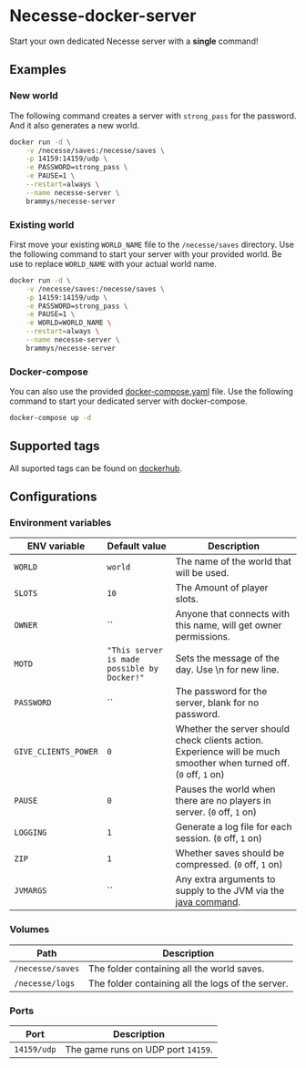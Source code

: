 # Necesse-docker-server

Start your own dedicated Necesse server with a **single** command!

## Examples

### New world

The following command creates a server with `strong_pass` for the password.
And it also generates a new world.

```bash
docker run -d \
    -v /necesse/saves:/necesse/saves \
    -p 14159:14159/udp \
    -e PASSWORD=strong_pass \
    -e PAUSE=1 \
    --restart=always \
    --name necesse-server \
    brammys/necesse-server
```

### Existing world

First move your existing `WORLD_NAME` file to the `/necesse/saves` directory.
Use the following command to start your server with your provided world.
Be use to replace `WORLD_NAME` with your actual world name.

```bash
docker run -d \
    -v /necesse/saves:/necesse/saves \
    -p 14159:14159/udp \
    -e PASSWORD=strong_pass \
    -e PAUSE=1 \
    -e WORLD=WORLD_NAME \
    --restart=always \
    --name necesse-server \
    brammys/necesse-server
```

### Docker-compose

You can also use the provided [docker-compose.yaml](https://github.com/BrammyS/necesse-docker-server/blob/main/docker-compose.yaml) file.
Use the following command to start your dedicated server with docker-compose.

```bash
docker-compose up -d
```

## Supported tags

All suported tags can be found on [dockerhub](https://hub.docker.com/r/brammys/necesse-server/tags).

## Configurations

### Environment variables

| ENV variable    	    | Default value           	                    | Description                                                                            	                                             |
|-------------------	|-------------------------------------------	|------------------------------------------------------------------------------------------------------------------------------------    |
| `WORLD`            	| `world` 	                                    | The name of the world that will be used.                                                                                               |
| `SLOTS`            	| `10` 	                                        | The Amount of player slots.                                                                                                            |
| `OWNER`            	| `` 	                                        | Anyone that connects with this name, will get owner permissions.                                                                       |
| `MOTD`            	| `"This server is made possible by Docker!"`   | Sets the message of the day. Use \n for new line.                                                                                      |
| `PASSWORD`            | `` 	                                        | The password for the server, blank for no password.                                                                                    |
| `GIVE_CLIENTS_POWER`  | `0` 	                                        | Whether the server should check clients action. Experience will be much smoother when turned off. (`0` off, `1` on)                    |
| `PAUSE`            	| `0` 	                                        | Pauses the world when there are no players in server. (`0` off, `1` on)                                                                |
| `LOGGING`            	| `1` 	                                        | Generate a log file for each session. (`0` off, `1` on)                                                                                |
| `ZIP`            	    | `1` 	                                        | Whether saves should be compressed. (`0` off, `1` on)                                                                                  |
| `JVMARGS`            	| `` 	                                        | Any extra arguments to supply to the JVM via the [java command](https://docs.oracle.com/en/java/javase/17/docs/specs/man/java.html).   |

### Volumes

| Path       	            | Description                                                   |
|---------------------------|-----------------------------------------------------------    |
| `/necesse/saves`       	| The folder containing all the world saves.                    |
| `/necesse/logs`        	| The folder containing all the logs of the server.             |

### Ports

| Port       	            | Description                                                   |
|---------------------------|-----------------------------------------------------------    |
| `14159/udp`       	    | The game runs on UDP port `14159`.                            |

